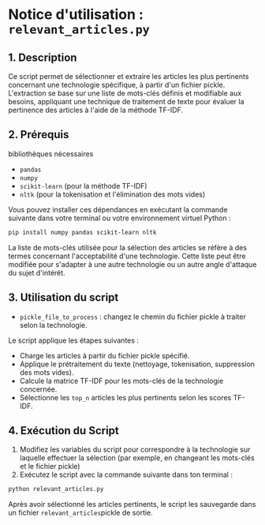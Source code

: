 # Notice d'utilisation : `relevant_articles.py`

## 1. Description
Ce script permet de sélectionner et extraire les articles les plus pertinents concernant une technologie spécifique, à partir d'un fichier pickle. L'extraction se base sur une liste de mots-clés définis et modifiable aux besoins, appliquant une technique de traitement de texte pour évaluer la pertinence des articles à l'aide de la méthode TF-IDF.


## 2. Prérequis
bibliothèques nécessaires 
- `pandas`
- `numpy`
- `scikit-learn` (pour la méthode TF-IDF)
- `nltk` (pour la tokenisation et l'élimination des mots vides)

Vous pouvez installer ces dépendances en exécutant la commande suivante dans votre terminal ou votre environnement virtuel Python :
```bash
pip install numpy pandas scikit-learn nltk
```
La liste de mots-clés utilisée pour la sélection des articles se réfère à des termes concernant l'acceptabilité d'une technologie. Cette liste peut être modifiée pour s'adapter à une autre technologie ou un autre angle d'attaque du sujet d'intérêt.

## 3. Utilisation du script

- `pickle_file_to_process` : changez le chemin du fichier pickle à traiter selon la technologie.

Le script applique les étapes suivantes :
- Charge les articles à partir du fichier pickle spécifié.
- Applique le prétraitement du texte (nettoyage, tokenisation, suppression des mots vides).
- Calcule la matrice TF-IDF pour les mots-clés de la technologie concernée.
- Sélectionne les `top_n` articles les plus pertinents selon les scores TF-IDF.

## 4. Exécution du Script 

1. Modifiez les variables du script pour correspondre à la technologie sur laquelle effectuer la sélection (par exemple, en changeant les mots-clés et le fichier pickle)
2. Exécutez le script avec la commande suivante dans ton terminal :
```bash
python relevant_articles.py
```
Après avoir sélectionné les articles pertinents, le script les sauvegarde dans un fichier `relevant_articles`pickle de sortie.
